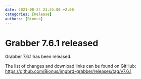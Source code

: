 ```yaml
---
date: 2021-08-24 23:55:00 +2:00
categories: [Release]
authors: [Bionus]
---
```



# Grabber 7.6.1 released

Grabber 7.6.1 has been released.

The list of changes and download links can be found on GitHub:  
<https://github.com/Bionus/imgbrd-grabber/releases/tag/v7.6.1>